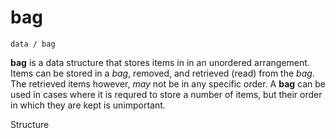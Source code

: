 bag
===
`data / bag`

**bag** is a data structure that stores items in in an unordered arrangement. Items can be stored in a *bag*, removed, and retrieved (read) from the *bag*. The retrieved items however, *may* not be in any specific order.
A **bag** can be used in cases where it is requred to store a number of items, but their order in which they are kept is unimportant.

Structure
